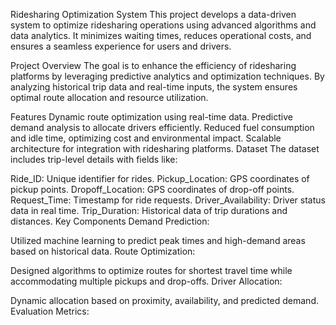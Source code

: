 Ridesharing Optimization System
This project develops a data-driven system to optimize ridesharing operations using advanced algorithms and data analytics. It minimizes waiting times, reduces operational costs, and ensures a seamless experience for users and drivers.

Project Overview
The goal is to enhance the efficiency of ridesharing platforms by leveraging predictive analytics and optimization techniques. By analyzing historical trip data and real-time inputs, the system ensures optimal route allocation and resource utilization.

Features
Dynamic route optimization using real-time data.
Predictive demand analysis to allocate drivers efficiently.
Reduced fuel consumption and idle time, optimizing cost and environmental impact.
Scalable architecture for integration with ridesharing platforms.
Dataset
The dataset includes trip-level details with fields like:

Ride_ID: Unique identifier for rides.
Pickup_Location: GPS coordinates of pickup points.
Dropoff_Location: GPS coordinates of drop-off points.
Request_Time: Timestamp for ride requests.
Driver_Availability: Driver status data in real time.
Trip_Duration: Historical data of trip durations and distances.
Key Components
Demand Prediction:

Utilized machine learning to predict peak times and high-demand areas based on historical data.
Route Optimization:

Designed algorithms to optimize routes for shortest travel time while accommodating multiple pickups and drop-offs.
Driver Allocation:

Dynamic allocation based on proximity, availability, and predicted demand.
Evaluation Metrics:


